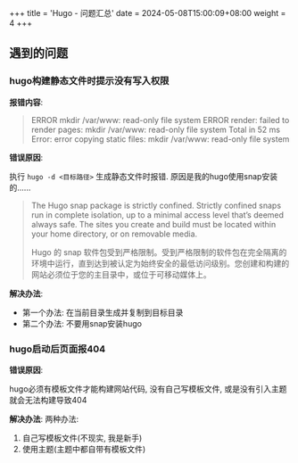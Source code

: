 +++
title = 'Hugo - 问题汇总'
date = 2024-05-08T15:00:09+08:00
weight = 4
+++





## 遇到的问题

### hugo构建静态文件时提示没有写入权限

**报错内容**:

> ERROR mkdir /var/www: read-only file system
> ERROR render: failed to render pages: mkdir /var/www: read-only file system
> Total in 52 ms
> Error: error copying static files: mkdir /var/www: read-only file system

**错误原因**: 

执行 `hugo -d <目标路径>` 生成静态文件时报错. 原因是我的hugo使用snap安装的......

> The Hugo snap package is strictly confined. Strictly confined snaps run in complete isolation, up to a minimal access level that’s deemed always safe. The sites you create and build must be located within your home directory, or on removable media.
>
> Hugo 的 snap 软件包受到严格限制。受到严格限制的软件包在完全隔离的环境中运行，直到达到被认定为始终安全的最低访问级别。您创建和构建的网站必须位于您的主目录中，或位于可移动媒体上。

**解决办法**: 

* 第一个办法: 在当前目录生成并复制到目标目录
* 第二个办法: 不要用snap安装hugo

### hugo启动后页面报404

**错误原因**:

hugo必须有模板文件才能构建网站代码, 没有自己写模板文件, 或是没有引入主题就会无法构建导致404

**解决办法**:
两种办法:

1. 自己写模板文件(不现实, 我是新手)
2. 使用主题(主题中都自带有模板文件)

